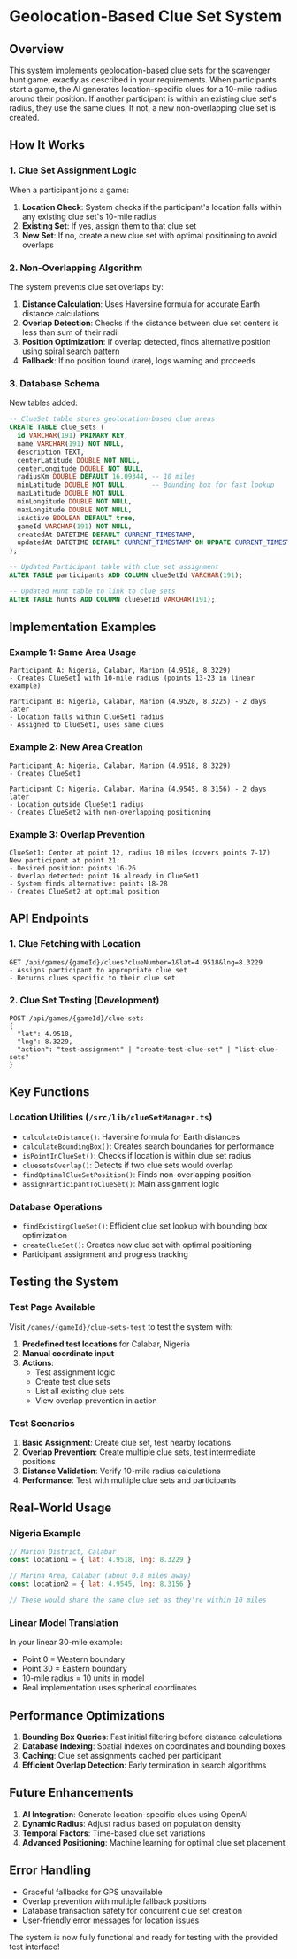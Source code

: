 # Geolocation-Based Clue Set System

## Overview

This system implements geolocation-based clue sets for the scavenger hunt game, exactly as described in your requirements. When participants start a game, the AI generates location-specific clues for a 10-mile radius around their position. If another participant is within an existing clue set's radius, they use the same clues. If not, a new non-overlapping clue set is created.

## How It Works

### 1. Clue Set Assignment Logic

When a participant joins a game:

1. **Location Check**: System checks if the participant's location falls within any existing clue set's 10-mile radius
2. **Existing Set**: If yes, assign them to that clue set
3. **New Set**: If no, create a new clue set with optimal positioning to avoid overlaps

### 2. Non-Overlapping Algorithm

The system prevents clue set overlaps by:

1. **Distance Calculation**: Uses Haversine formula for accurate Earth distance calculations
2. **Overlap Detection**: Checks if the distance between clue set centers is less than sum of their radii
3. **Position Optimization**: If overlap detected, finds alternative position using spiral search pattern
4. **Fallback**: If no position found (rare), logs warning and proceeds

### 3. Database Schema

New tables added:

```sql
-- ClueSet table stores geolocation-based clue areas
CREATE TABLE clue_sets (
  id VARCHAR(191) PRIMARY KEY,
  name VARCHAR(191) NOT NULL,
  description TEXT,
  centerLatitude DOUBLE NOT NULL,
  centerLongitude DOUBLE NOT NULL,
  radiusKm DOUBLE DEFAULT 16.09344, -- 10 miles
  minLatitude DOUBLE NOT NULL,      -- Bounding box for fast lookup
  maxLatitude DOUBLE NOT NULL,
  minLongitude DOUBLE NOT NULL,
  maxLongitude DOUBLE NOT NULL,
  isActive BOOLEAN DEFAULT true,
  gameId VARCHAR(191) NOT NULL,
  createdAt DATETIME DEFAULT CURRENT_TIMESTAMP,
  updatedAt DATETIME DEFAULT CURRENT_TIMESTAMP ON UPDATE CURRENT_TIMESTAMP
);

-- Updated Participant table with clue set assignment
ALTER TABLE participants ADD COLUMN clueSetId VARCHAR(191);

-- Updated Hunt table to link to clue sets
ALTER TABLE hunts ADD COLUMN clueSetId VARCHAR(191);
```

## Implementation Examples

### Example 1: Same Area Usage

```
Participant A: Nigeria, Calabar, Marion (4.9518, 8.3229)
- Creates ClueSet1 with 10-mile radius (points 13-23 in linear example)

Participant B: Nigeria, Calabar, Marion (4.9520, 8.3225) - 2 days later
- Location falls within ClueSet1 radius
- Assigned to ClueSet1, uses same clues
```

### Example 2: New Area Creation

```
Participant A: Nigeria, Calabar, Marion (4.9518, 8.3229)
- Creates ClueSet1

Participant C: Nigeria, Calabar, Marina (4.9545, 8.3156) - 2 days later  
- Location outside ClueSet1 radius
- Creates ClueSet2 with non-overlapping positioning
```

### Example 3: Overlap Prevention

```
ClueSet1: Center at point 12, radius 10 miles (covers points 7-17)
New participant at point 21:
- Desired position: points 16-26
- Overlap detected: point 16 already in ClueSet1
- System finds alternative: points 18-28
- Creates ClueSet2 at optimal position
```

## API Endpoints

### 1. Clue Fetching with Location
```
GET /api/games/{gameId}/clues?clueNumber=1&lat=4.9518&lng=8.3229
- Assigns participant to appropriate clue set
- Returns clues specific to their clue set
```

### 2. Clue Set Testing (Development)
```
POST /api/games/{gameId}/clue-sets
{
  "lat": 4.9518,
  "lng": 8.3229,
  "action": "test-assignment" | "create-test-clue-set" | "list-clue-sets"
}
```

## Key Functions

### Location Utilities (`/src/lib/clueSetManager.ts`)

- `calculateDistance()`: Haversine formula for Earth distances
- `calculateBoundingBox()`: Creates search boundaries for performance
- `isPointInClueSet()`: Checks if location is within clue set radius
- `cluesetsOverlap()`: Detects if two clue sets would overlap
- `findOptimalClueSetPosition()`: Finds non-overlapping position
- `assignParticipantToClueSet()`: Main assignment logic

### Database Operations

- `findExistingClueSet()`: Efficient clue set lookup with bounding box optimization
- `createClueSet()`: Creates new clue set with optimal positioning
- Participant assignment and progress tracking

## Testing the System

### Test Page Available

Visit `/games/{gameId}/clue-sets-test` to test the system with:

1. **Predefined test locations** for Calabar, Nigeria
2. **Manual coordinate input**
3. **Actions**:
   - Test assignment logic
   - Create test clue sets
   - List all existing clue sets
   - View overlap prevention in action

### Test Scenarios

1. **Basic Assignment**: Create clue set, test nearby locations
2. **Overlap Prevention**: Create multiple clue sets, test intermediate positions
3. **Distance Validation**: Verify 10-mile radius calculations
4. **Performance**: Test with multiple clue sets and participants

## Real-World Usage

### Nigeria Example

```javascript
// Marion District, Calabar
const location1 = { lat: 4.9518, lng: 8.3229 }

// Marina Area, Calabar (about 0.8 miles away)
const location2 = { lat: 4.9545, lng: 8.3156 }

// These would share the same clue set as they're within 10 miles
```

### Linear Model Translation

In your linear 30-mile example:
- Point 0 = Western boundary
- Point 30 = Eastern boundary  
- 10-mile radius = 10 units in model
- Real implementation uses spherical coordinates

## Performance Optimizations

1. **Bounding Box Queries**: Fast initial filtering before distance calculations
2. **Database Indexing**: Spatial indexes on coordinates and bounding boxes
3. **Caching**: Clue set assignments cached per participant
4. **Efficient Overlap Detection**: Early termination in search algorithms

## Future Enhancements

1. **AI Integration**: Generate location-specific clues using OpenAI
2. **Dynamic Radius**: Adjust radius based on population density
3. **Temporal Factors**: Time-based clue set variations
4. **Advanced Positioning**: Machine learning for optimal clue set placement

## Error Handling

- Graceful fallbacks for GPS unavailable
- Overlap prevention with multiple fallback positions
- Database transaction safety for concurrent clue set creation
- User-friendly error messages for location issues

The system is now fully functional and ready for testing with the provided test interface!
